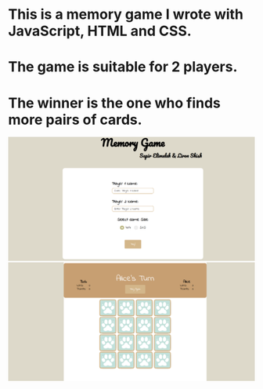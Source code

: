 # This is a memory game I wrote with JavaScript, HTML and CSS.
# The game is suitable for 2 players.
# The winner is the one who finds more pairs of cards.


![This is an image](https://raw.githubusercontent.com/lironshish/Memory-Game/main/ReadMePic/screen%201.png)
![This is an image](https://raw.githubusercontent.com/lironshish/Memory-Game/main/ReadMePic/screen%202.png
)
